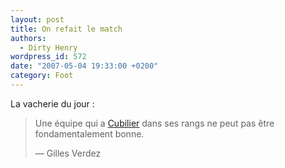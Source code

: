 ```yaml
---
layout: post
title: On refait le match
authors:
  - Dirty Henry
wordpress_id: 572
date: "2007-05-04 19:33:00 +0200"
category: Foot
---
```


La vacherie du jour :

> Une équipe qui a [Cubilier][1] dans ses rangs ne peut pas être
> fondamentalement bonne.
>
> — Gilles Verdez

[1]: https://fr.wikipedia.org/wiki/%C3%89ric_Cubilier
